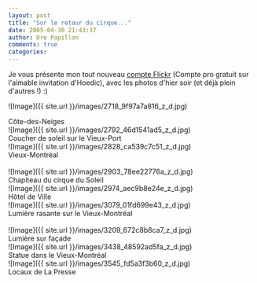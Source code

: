 ```yaml
---
layout: post
title: "Sur le retour du cirque..."
date: 2005-04-30 21:43:37
author: Dre Papillon
comments: true
categories: 
---
```



Je vous présente mon tout nouveau [compte Flickr](http://www.flickr.com/photos/ebbtide) (Compte pro gratuit sur l'aimable invitation d'Hoedic), avec les photos d'hier soir (et déjà plein d'autres !) :)


![Image]({{ site.url }}/images/2718_9f97a7a816_z_d.jpg)
<div class="photoattrib">Côte-des-Neiges</div>
![Image]({{ site.url }}/images/2792_46d1541ad5_z_d.jpg)
<div class="photoattrib">Coucher de soleil sur le Vieux-Port</div>
![Image]({{ site.url }}/images/2828_ca539c7c51_z_d.jpg)
<div class="photoattrib">Vieux-Montréal</div>
<br/>
![Image]({{ site.url }}/images/2903_78ee22776a_z_d.jpg)
<div class="photoattrib">Chapiteau du cirque du Soleil</div>
![Image]({{ site.url }}/images/2974_aec9b8e24e_z_d.jpg)
<div class="photoattrib">Hôtel de Ville</div>
![Image]({{ site.url }}/images/3079_01fd699e43_z_d.jpg)
<div class="photoattrib">Lumière rasante sur le Vieux-Montréal</div>
<br/>
![Image]({{ site.url }}/images/3209_672c8b8ca7_z_d.jpg)
<div class="photoattrib">Lumière sur façade</div>
![Image]({{ site.url }}/images/3438_48592ad5fa_z_d.jpg)
<div class="photoattrib">Statue dans le Vieux-Montréal</div>
![Image]({{ site.url }}/images/3545_fd5a3f3b60_z_d.jpg)
<div class="photoattrib">Locaux de La Presse</div>

